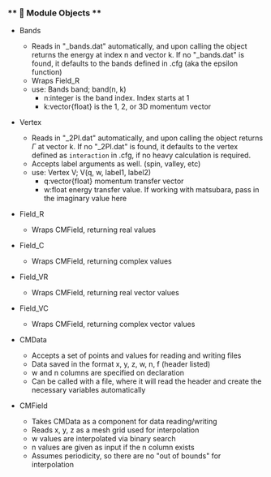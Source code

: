 ### ** 🔹 Module Objects **
- Bands
    - Reads in "_bands.dat" automatically, and upon calling the object returns the energy at index n and vector k. If no "_bands.dat" is found, it defaults to the bands defined in .cfg (aka the epsilon function)
    - Wraps Field_R
    - use: Bands band; band(n, k) 
        - n:integer is the band index. Index starts at 1
        - k:vector{float} is the 1, 2, or 3D momentum vector

- Vertex
    - Reads in "_2PI.dat" automatically, and upon calling the object returns $\Gamma$ at vector k. If no "_2PI.dat" is found, it defaults to the vertex defined as `interaction` in .cfg, if no heavy calculation is required.
    - Accepts label arguments as well. (spin, valley, etc)
    - use: Vertex V; V(q, w, label1, label2)  
        - q:vector{float} momentum transfer vector
        - w:float energy transfer value. If working with matsubara, pass in the imaginary value here

- Field_R
    - Wraps CMField, returning real values

- Field_C
    - Wraps CMField, returning complex values

- Field_VR
    - Wraps CMField, returning real vector values

- Field_VC
    - Wraps CMField, returning complex vector values

- CMData
    - Accepts a set of points and values for reading and writing files
    - Data saved in the format x, y, z, w, n, f (header listed)
    - w and n columns are specified on declaration
    - Can be called with a file, where it will read the header and create the necessary variables automatically

- CMField
    - Takes CMData as a component for data reading/writing
    - Reads x, y, z as a mesh grid used for interpolation
    - w values are interpolated via binary search
    - n values are given as input if the n column exists
    - Assumes periodicity, so there are no "out of bounds" for interpolation
